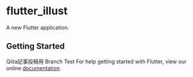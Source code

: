 # flutter_illust

A new Flutter application.

## Getting Started

Qiita記事投稿用
Branch Test
For help getting started with Flutter, view our online
[documentation](https://flutter.io/).
